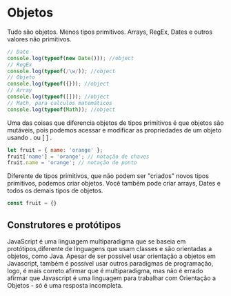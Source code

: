 # Objetos
Tudo são objetos. Menos tipos primitivos.
Arrays, RegEx, Dates e outros valores não primitivos.

```javascript
// Date
console.log(typeof(new Date())); //object
// RegEx
console.log(typeof(/\w/)); //object
// Objeto
console.log(typeof({})); //object
// Array
console.log(typeof([])); //object
// Math, para calculos matemáticos
console.log(typeof(Math)); //object
```

Uma das coisas que diferencia objetos de tipos primitivos é que objetos são mutáveis, pois podemos acessar e modificar as propriedades de um objeto usando . ou [ ] .

```javascript
let fruit = { name: 'orange' };
fruit['name'] = 'orange'; // notação de chaves
fruit.name = 'orange'; // notação de ponto
```

Diferente de tipos primitivos, que não podem ser "criados" novos tipos primitivos, podemos criar objetos. Você também pode criar arrays, Dates e todos os demais tipos de objetos.

```javascript
const fruit = {}
```

## Construtores e protótipos

JavaScript é uma linguagem multiparadigma que se baseia em protótipos,diferente de linguagens que usam classes e são orientadas a objetos, como Java. Apesar de ser possível usar orientação a objetos em Javascript, também é possível usar outros paradigmas de programação, logo, é mais correto afirmar que é multiparadigma, mas não é errado afirmar que Javascript é uma linguagem para trabalhar com Orientação a Objetos - só é uma resposta incompleta.